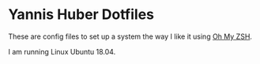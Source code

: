 # Yannis Huber Dotfiles

These are config files to set up a system the way I like it using [Oh My ZSH](https://github.com/robbyrussell/oh-my-zsh).

I am running Linux Ubuntu 18.04.



